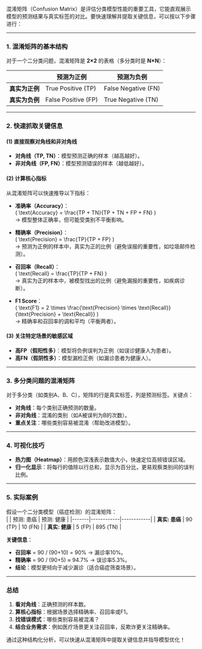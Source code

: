 混淆矩阵（Confusion Matrix）是评估分类模型性能的重要工具，它能直观展示模型的预测结果与真实标签的对比。要快速理解并提取关键信息，可以按以下步骤进行：

---

### **1. 混淆矩阵的基本结构**
对于一个二分类问题，混淆矩阵是 **2×2** 的表格（多分类时是 **N×N**）：

|                | **预测为正例** | **预测为负例** |
|----------------|----------------|----------------|
| **真实为正例** | True Positive (TP) | False Negative (FN) |
| **真实为负例** | False Positive (FP) | True Negative (TN) |

---

### **2. 快速抓取关键信息**
#### **(1) 直接观察对角线和非对角线**
- **对角线（TP, TN）**：模型预测正确的样本（越高越好）。  
- **非对角线（FP, FN）**：模型预测错误的样本（越低越好）。  

#### **(2) 计算核心指标**
从混淆矩阵可以快速推导以下指标：
- **准确率（Accuracy）**：  
  \( \text{Accuracy} = \frac{TP + TN}{TP + TN + FP + FN} \)  
  → 模型整体正确率，但可能受类别不平衡影响。
  
- **精确率（Precision）**：  
  \( \text{Precision} = \frac{TP}{TP + FP} \)  
  → 预测为正例的样本中，真实为正的比例（避免误报的重要性，如垃圾邮件检测）。

- **召回率（Recall）**：  
  \( \text{Recall} = \frac{TP}{TP + FN} \)  
  → 真实为正的样本中，被模型找出的比例（避免漏报的重要性，如疾病诊断）。

- **F1 Score**：  
  \( \text{F1} = 2 \times \frac{\text{Precision} \times \text{Recall}}{\text{Precision} + \text{Recall}} \)  
  → 精确率和召回率的调和平均（平衡两者）。

#### **(3) 关注特定场景的敏感区域**
- **高FP（假阳性多）**：模型将负例误判为正例（如误诊健康人为患者）。  
- **高FN（假阴性多）**：模型漏检正例（如漏诊患者为健康人）。  

---

### **3. 多分类问题的混淆矩阵**
对于多分类（如类别A、B、C），矩阵的行是真实标签，列是预测标签。关键点：
- **对角线**：每个类别正确预测的数量。  
- **非对角线**：混淆的类别（如A被误判为B的次数）。  
- **重点关注**：哪些类别容易被混淆（帮助改进模型）。

---

### **4. 可视化技巧**
- **热力图（Heatmap）**：用颜色深浅表示数值大小，快速定位高频错误区域。  
- **归一化显示**：将每行的值除以行总和，显示为百分比，更易观察类别间的误判比例。

---

### **5. 实际案例**
假设一个二分类模型（癌症检测）的混淆矩阵：  
|       | 预测: 患癌 | 预测: 健康 |
|-------|------------|------------|
| **真实: 患癌** | 90 (TP) | 10 (FN) |
| **真实: 健康** | 5 (FP) | 895 (TN) |

**关键信息**：  
- **召回率** = 90 / (90+10) = 90% → 漏诊率10%。  
- **精确率** = 90 / (90+5) ≈ 94.7% → 误诊率5.3%。  
- **结论**：模型更倾向于减少漏诊（适合癌症筛查场景）。

---

### **总结**
1. **看对角线**：正确预测的样本数。  
2. **算核心指标**：根据场景选择精确率、召回率或F1。  
3. **找错误模式**：哪些类别容易被混淆？  
4. **结合业务需求**：例如医疗场景更关注召回率，反欺诈更关注精确率。  

通过这种结构化分析，可以快速从混淆矩阵中提取关键信息并指导模型优化！
